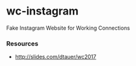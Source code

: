 # wc-instagram
Fake Instagram Website for Working Connections

### Resources

- http://slides.com/dtauer/wc2017
